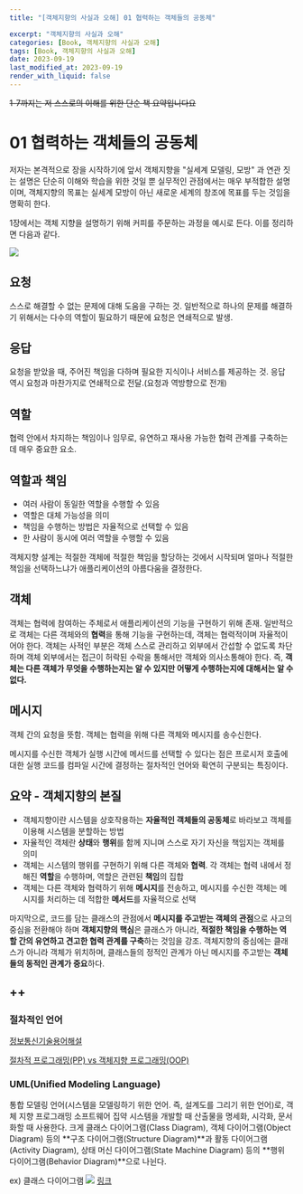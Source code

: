 ```yaml
---
title: "[객체지향의 사실과 오해] 01 협력하는 객체들의 공동체"

excerpt: "객체지향의 사실과 오해"
categories: [Book, 객체지향의 사실과 오해]
tags: [Book, 객체지향의 사실과 오해]
date: 2023-09-19
last_modified_at: 2023-09-19
render_with_liquid: false
---
```

~~1-7까지는 저 스스로의 이해를 위한 단순 책 요약입니다요~~

# 01 협력하는 객체들의 공동체

저자는 본격적으로 장을 시작하기에 앞서 객체지향을 "실세계 모델링, 모방" 과 연관 짓는 설명은 단순히 이해와 학습을 위한 것일 뿐 실무적인 관점에서는 매우 부적합한 설명이며, 객체지향의 목표는 실세계 모방이 아닌 새로운 세계의 창조에 목표를 두는 것임을 명확히 한다.

1장에서는 객체 지향을 설명하기 위해 커피를 주문하는 과정을 예시로 든다.
이를 정리하면 다음과 같다.

![](https://velog.velcdn.com/images/yeondori/post/2d2b550b-7f16-4657-981d-e88848462b41/image.png)

## 요청

스스로 해결할 수 없는 문제에 대해 도움을 구하는 것. 일반적으로 하나의 문제를 해결하기 위해서는 다수의 역할이 필요하기 때문에 요청은 연쇄적으로 발생.

## 응답

요청을 받았을 때, 주어진 책임을 다하며 필요한 지식이나 서비스를 제공하는 것. 응답 역시 요청과 마찬가지로 연쇄적으로 전달.(요청과 역방향으로 전개)

## 역할

협력 안에서 차지하는 책임이나 임무로, 유연하고 재사용 가능한 협력 관계를 구축하는데 매우 중요한 요소.

## 역할과 책임

- 여러 사람이 동일한 역할을 수행할 수 있음
- 역할은 대체 가능성을 의미
- 책임을 수행하는 방법은 자율적으로 선택할 수 있음
- 한 사람이 동시에 여러 역할을 수행할 수 있음

객체지향 설계는 적절한 객체에 적절한 책임을 할당하는 것에서 시작되며 얼마나 적절한 책임을 선택하느냐가 애플리케이션의 아름다움을 결정한다.

## 객체

객체는 협력에 참여하는 주체로서 애플리케이션의 기능을 구현하기 위해 존재. 일반적으로 객체는 다른 객체와의 **협력**을 통해 기능을 구현하는데, 객체는 협력적이며 자율적이어야 한다. 객체는 사적인 부분은 객체 스스로 관리하고 외부에서 간섭할 수 없도록 차단하며 객체 외부에서는 접근이 허락된 수락을 통해서만 객체와 의사소통해야 한다. 즉, **객체는 다른 객체가 무엇을 수행하는지는 알 수 있지만 어떻게 수행하는지에 대해서는 알 수 없다.**

## 메시지

객체 간의 요청을 뜻함. 객체는 협력을 위해 다른 객체와 메시지를 송수신한다.

메시지를 수신한 객체가 실행 시간에 메서드를 선택할 수 있다는 점은 프로시저 호출에 대한 실행 코드를 컴파일 시간에 결정하는 절차적인 언어와 확연히 구분되는 특징이다.

## 요약 - 객체지향의 본질

- 객체지향이란 시스템을 상호작용하는 **자율적인 객체들의 공동체**로 바라보고 객체를 이용해 시스템을 분할하는 방법
- 자율적인 객체란 **상태**와 **행위**를 함께 지니며 스스로 자기 자신을 책임지는 객체를 의미
- 객체는 시스템의 행위를 구현하기 위해 다른 객체와 **협력**. 각 객체는 협력 내에서 정해진 **역할**을 수행하며, 역할은 관련된 **책임**의 집합
- 객체는 다른 객체와 협력하기 위해 **메시지**를 전송하고, 메시지를 수신한 객체는 메시지를 처리하는 데 적합한 **메서드**를 자율적으로 선택

마지막으로, 코드를 담는 클래스의 관점에서 **메시지를 주고받는 객체의 관점**으로 사고의 중심을 전환해야 하며 **객체지향의 핵심**은 클래스가 아니라, **적절한 책임을 수행하는 역할 간의 유연하고 견고한 협력 관계를 구축**하는 것임을 강조. 객체지향의 중심에는 클래스가 아니라 객체가 위치하며, 클래스들의 정적인 관계가 아닌 메시지를 주고받는 **객체들의 동적인 관계가 중요**하다.

## ++

### 절차적인 언어

[정보통신기술용어해설](http://www.ktword.co.kr/test/view/view.php?m_temp1=1894)

[절차적 프로그래밍(PP) vs 객체지향 프로그래밍(OOP)](https://velog.io/@wngud4950/%EC%A0%88%EC%B0%A8%EC%A0%81-%ED%94%84%EB%A1%9C%EA%B7%B8%EB%9E%98%EB%B0%8DPP-vs-%EA%B0%9D%EC%B2%B4%EC%A7%80%ED%96%A5-%ED%94%84%EB%A1%9C%EA%B7%B8%EB%9E%98%EB%B0%8DOOP)

### UML(Unified Modeling Language)

통합 모델링 언어(시스템을 모델링하기 위한 언어. 즉, 설계도를 그리기 위한 언어)로, 객체 지향 프로그래밍 소프트웨어 집약 시스템을 개발할 때 산출물을 명세화, 시각화, 문서화할 때 사용한다.
크게 클래스 다이어그램(Class Diagram), 객체 다이어그램(Object Diagram) 등의 **구조 다이어그램(Structure Diagram)**과 활동 다이어그램(Activity Diagram), 상태 머신 다이어그램(State Machine Diagram) 등의 **행위 다이어그램(Behavior Diagram)**으로 나뉜다.

ex) 클래스 다이어그램 ![](https://velog.velcdn.com/images/yeondori/post/70ee08a6-6f76-46b6-ae05-4f36cd57ff1b/image.png)
[링크](https://itwiki.kr/w/UML)
